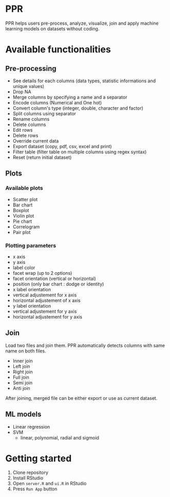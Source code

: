 # PPR

PPR helps users pre-process, analyze, visualize, join and apply machine learning models on datasets without coding.

# Available functionalities

## Pre-processing
- See details for each columns (data types, statistic informations and unique values)
- Drop NA
- Merge columns by specifying a name and a separator
- Encode columns (Numerical and One hot)
- Convert column's type (integer, double, character and factor)
- Split columns using separator
- Rename columns
- Delete columns
- Edit rows
- Delete rows
- Override current data
- Export dataset (copy, pdf, csv, excel and print)
- Filter table (filter table on multiple columns using regex syntax)
- Reset (return initial dataset)


## Plots
### Available plots
- Scatter plot
- Bar chart
- Boxplot
- Violin plot
- Pie chart
- Correlogram
- Pair plot
### Plotting parameters
- x axis
- y axis
- label color
- facet wrap (up to 2 options)
- facet orientation (vertical or horizontal)
- position (only bar chart : dodge or identity)
- x label orientation
- vertical adjustement for x axis
- horizontal adjustement of x axis
- y label orientation
- vertical adjustement for y axis
- horizontal adjustement for y axis

## Join
Load two files and join them. PPR automatically detects columns with same name on both files.
- Inner join
- Left join
- Right join
- Full join
- Semi join
- Anti join

After joining, merged file can be either export or use as current dataset.

## ML models
- Linear regression
- SVM
   - linear, polynomial, radial and sigmoid 

# Getting started

1. Clone repository
2. Install RStudio
3. Open `server.R` and `ui.R` in RStudio
4. Press `Run App` button
